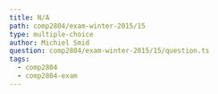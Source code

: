 ```yaml
---
title: N/A
path: comp2804/exam-winter-2015/15
type: multiple-choice
author: Michiel Smid
question: comp2804/exam-winter-2015/15/question.ts
tags:
  - comp2804
  - comp2804-exam
---
```

